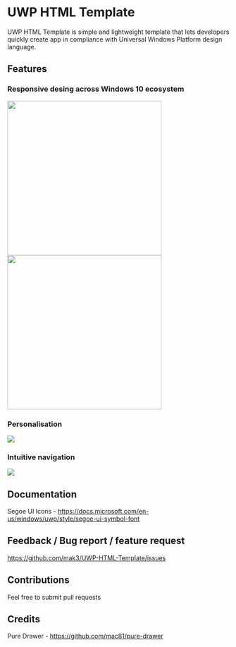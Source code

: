 UWP HTML Template
=========================

UWP HTML Template is simple and lightweight template that lets developers quickly create app in compliance with Universal Windows Platform design language. 

## Features
### Responsive desing across Windows 10 ecosystem 
<img src="http://i.imgur.com/y91oI4E.png" height="350" /> <img src="http://i.imgur.com/wLfBKW0.png" height="350" />

### Personalisation
<img src="http://i.imgur.com/FmvyMoc.png" />

### Intuitive navigation
<img src="http://i.imgur.com/zPl6eZq.png" />

## Documentation
Segoe UI Icons - https://docs.microsoft.com/en-us/windows/uwp/style/segoe-ui-symbol-font

## Feedback / Bug report / feature request
https://github.com/mak3/UWP-HTML-Template/issues

## Contributions
Feel free to submit pull requests

## Credits
Pure Drawer - https://github.com/mac81/pure-drawer
